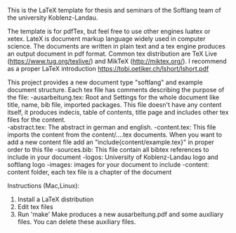 This is the LaTeX template for thesis and seminars of the Softlang team of the university Koblenz-Landau.

The template is for pdfTex, but feel free to use other engines luatex or xetex.
LateX is document markup language widely used in computer science. The documents are written in plain text and a tex engine produces an output document in pdf format.
Common tex distribution are TeX Live (https://www.tug.org/texlive/) and MikTeX (http://miktex.org/).
I recommend as a proper LaTeX introduction https://tobi.oetiker.ch/lshort/lshort.pdf

This project provides a new document type "softlang" and example document structure.
Each tex file has comments describing the purpose of the file:
-ausarbeitung.tex: Root and Settings for the whole document like title, name, bib file, imported packages.
   This file doesn't have any content itself, it produces indecis, table of contents, title page 
   and  includes other tex files for the content.  
-abstract.tex: The abstract in german and english.
-content.tex: This file imports the content from the content/....tex documents.
   When you want to add a new content file add an "include{content/example.tex}" in proper order to this file 
-sources.bib: This file contain all bibtex references to include in your document
-logos: University of Koblenz-Landau logo and softlang logo
-images: images for your document to include
-content: content folder, each tex file is a chapter of the document

Instructions (Mac,Linux):
1. Install a LaTeX distribution
2. Edit tex files
3. Run 'make'
Make produces a new ausarbeitung.pdf and some auxiliary files. You can delete these auxiliary files.
